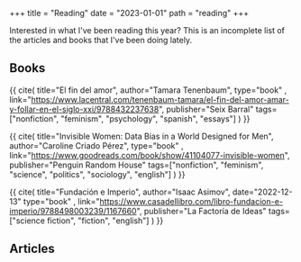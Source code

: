 +++
title = "Reading"
date = "2023-01-01"
path = "reading"
+++

Interested in what I've been reading this year? This is an incomplete list of the articles and books that I've been doing lately.

## Books

{{ cite(
    title="El fin del amor", 
    author="Tamara Tenenbaum", 
    type="book" ,
    link="https://www.lacentral.com/tenenbaum-tamara/el-fin-del-amor-amar-y-follar-en-el-siglo-xxi/9788432237638", 
    publisher="Seix Barral" 
    tags=["nonfiction", "feminism", "psychology", "spanish", "essays"] 
) }}

{{ cite(
    title="Invisible Women: Data Bias in a World Designed for Men", 
    author="Caroline Criado Pérez", 
    type="book" ,
    link="https://www.goodreads.com/book/show/41104077-invisible-women", 
    publisher="Penguin Random House" 
    tags=["nonfiction", "feminism", "science", "politics", "sociology", "english"] 
) }}

{{ cite(
    title="Fundación e Imperio", 
    author="Isaac Asimov", 
    date="2022-12-13"
    type="book" ,
    link="https://www.casadellibro.com/libro-fundacion-e-imperio/9788498003239/1167660", 
    publisher="La Factoría de Ideas" 
    tags=["science fiction", "fiction", "english"] 
) }}

## Articles

